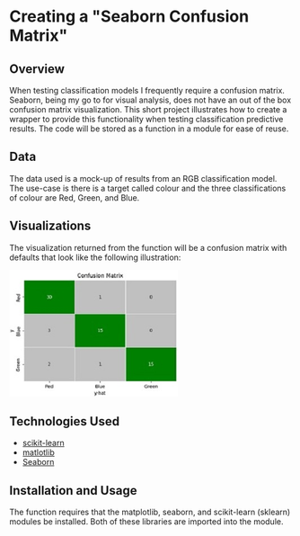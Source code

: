 # Creating a "Seaborn Confusion Matrix"

## Overview
When testing classification models I frequently require a confusion matrix. Seaborn, being my go to for visual analysis, does not have an out of the box confusion matrix visualization. This short project illustrates how to create a wrapper to provide this functionality when testing classification predictive results. The code will be stored as a function in a module for ease of reuse.

## Data
The data used is a mock-up of results from an RGB classification model. The use-case is there is a target called colour and the three classifications of colour are Red, Green, and Blue. 

## Visualizations
The visualization returned from the function will be a confusion matrix with defaults that look like the following illustration:  

![small matrix](img/matrix_sm.jpg)
## Technologies Used
*  [scikit-learn](https://scikit-learn.org/stable/index.html)
*  [matlotlib](https://matplotlib.org/)
*  [Seaborn](https://seaborn.pydata.org/)

## Installation and Usage
The function requires that the matplotlib,  seaborn, and scikit-learn (sklearn) modules be installed. Both of these libraries are imported into the module.
